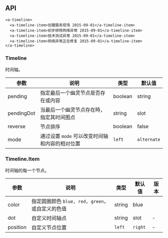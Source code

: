 ## API 

```
<a-timeline>
  <a-timeline-item>创建服务现场 2015-09-01</a-timeline-item>
  <a-timeline-item>初步排除网络异常 2015-09-01</a-timeline-item>
  <a-timeline-item>技术测试异常 2015-09-01</a-timeline-item>
  <a-timeline-item>网络异常正在修复 2015-09-01</a-timeline-item>
</a-timeline>
```

### Timeline 

时间轴。

| 参数 | 说明 | 类型 | 默认值 |
| --- | --- | --- | --- |
| pending | 指定最后一个幽灵节点是否存在或内容 | boolean|string|slot | false |
| pendingDot | 当最后一个幽灵节点存在時，指定其时间图点 | string|slot | `<Icon type="loading" />` |
| reverse | 节点排序 | boolean | false |
| mode | 通过设置 `mode` 可以改变时间轴和内容的相对位置 | `left` | `alternate` | `right` |  |

### Timeline.Item 

时间轴的每一个节点。

| 参数 | 说明 | 类型 | 默认值 | 版本 |
| --- | --- | --- | --- | --- |
| color | 指定圆圈颜色 `blue, red, green`，或自定义的色值 | string | blue |  |
| dot | 自定义时间轴点 | string|slot | - |  |
| position | 自定义节点位置 | `left` | `right` | - | 1.5.0 |